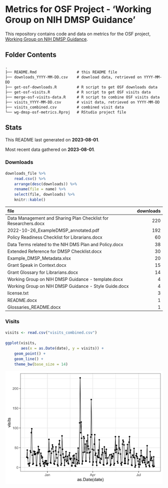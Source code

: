 
<!-- README.md is generated from README.Rmd. Please edit that file -->

# Metrics for OSF Project - ‘Working Group on NIH DMSP Guidance’

<!-- badges: start -->
<!-- badges: end -->

This repository contains code and data on metrics for the OSF project,
[Working Group on NIH DMSP Guidance](https://osf.io/uadxr/).

## Folder Contents

    .
    ├── README.Rmd                  # this README file
    ├── downloads_YYYY-MM-DD.csv    # download data, retrieved on YYYY-MM-DD
    ├── get-osf-downloads.R         # R script to get OSF downloads data
    ├── get-osf-visits.R            # R script to get OSF visits data
    ├── merge-osf-visits-data.R     # R script to combine OSF visits data
    ├── visits_YYYY-MM-DD.csv       # visit data, retrieved on YYYY-MM-DD
    ├── visits_combined.csv         # combined visit data
    └── wg-dmsp-osf-metrics.Rproj   # RStudio project file

## Stats

This README last generated on **2023-08-01**.

Most recent data gathered on **2023-08-01**.

### Downloads

``` r
downloads_file %>%
    read.csv() %>%
    arrange(desc(downloads)) %>%
    rename(file = name) %>%
    select(file, downloads) %>%
    knitr::kable()
```

| file                                                            | downloads |
|:----------------------------------------------------------------|----------:|
| Data Management and Sharing Plan Checklist for Researchers.docx |       220 |
| 2022-10-26_ExampleDMSP_annotated.pdf                            |       192 |
| Policy Readiness Checklist for Librarians.docx                  |        60 |
| Data Terms related to the NIH DMS Plan and Policy.docx          |        38 |
| Extended Reference for DMSP Checklist.docx                      |        30 |
| Example_DMSP_Metadata.xlsx                                      |        20 |
| Grant Speak in Context.docx                                     |        15 |
| Grant Glossary for Librarians.docx                              |        14 |
| Working Group on NIH DMSP Guidance - template.docx              |         4 |
| Working Group on NIH DMSP Guidance - Style Guide.docx           |         4 |
| license.txt                                                     |         3 |
| README.docx                                                     |         1 |
| Glossaries_README.docx                                          |         1 |

### Visits

``` r
visits <- read.csv("visits_combined.csv")

ggplot(visits, 
       aes(x = as.Date(date), y = visits)) + 
    geom_point() + 
    geom_line() + 
    theme_bw(base_size = 14)
```

![](README_files/figure-gfm/unnamed-chunk-3-1.png)<!-- -->
